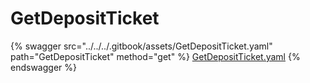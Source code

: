 # GetDepositTicket

{% swagger src="../../../.gitbook/assets/GetDepositTicket.yaml" path="GetDepositTicket" method="get" %}
[GetDepositTicket.yaml](../../../.gitbook/assets/GetDepositTicket.yaml)
{% endswagger %}
